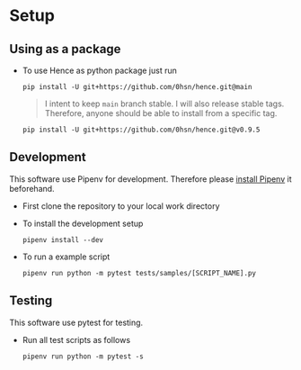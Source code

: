 # Setup

## Using as a package

- To use Hence as python package just run

    ```shell
    pip install -U git+https://github.com/0hsn/hence.git@main
    ```

    > I intent to keep `main` branch stable. I will also release stable tags. Therefore, anyone should be able to install from a specific tag.

    ```shell
    pip install -U git+https://github.com/0hsn/hence.git@v0.9.5
    ```

## Development

This software use Pipenv for development. Therefore please [install Pipenv](https://pipenv.pypa.io/en/latest/installation.html#installing-pipenv) it beforehand.

- First clone the repository to your local work directory

- To install the development setup

    ```shell
    pipenv install --dev
    ```

- To run a example script

    ```shell
    pipenv run python -m pytest tests/samples/[SCRIPT_NAME].py
    ```

## Testing

This software use pytest for testing.

- Run all test scripts as follows

    ```shell
    pipenv run python -m pytest -s
    ```